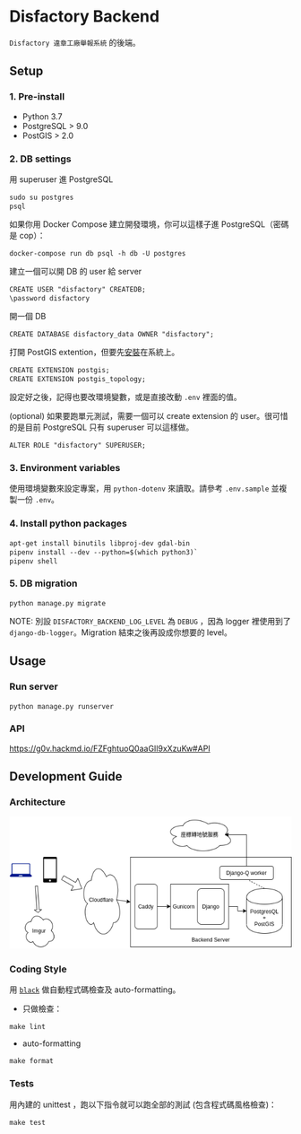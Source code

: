 # Disfactory Backend
`Disfactory 違章工廠舉報系統` 的後端。

## Setup

### 1. Pre-install
- Python 3.7
- PostgreSQL > 9.0
- PostGIS > 2.0

### 2. DB settings
用 superuser 進 PostgreSQL
```
sudo su postgres
psql
```

如果你用 Docker Compose 建立開發環境，你可以這樣子進 PostgreSQL（密碼是 cop）：
```
docker-compose run db psql -h db -U postgres
```

建立一個可以開 DB 的 user 給 server
```
CREATE USER "disfactory" CREATEDB;
\password disfactory
```

開一個 DB
```
CREATE DATABASE disfactory_data OWNER "disfactory";
```

打開 PostGIS extention，但要先[安裝](https://postgis.net/install/)在系統上。
```
CREATE EXTENSION postgis;
CREATE EXTENSION postgis_topology;
```

設定好之後，記得也要改環境變數，或是直接改動 `.env` 裡面的值。

(optional) 如果要跑單元測試，需要一個可以 create extension 的 user。很可惜的是目前 PostgreSQL 只有 superuser 可以這樣做。
```
ALTER ROLE "disfactory" SUPERUSER;
```

### 3. Environment variables
使用環境變數來設定專案，用 `python-dotenv` 來讀取。請參考 `.env.sample` 並複製一份 `.env`。

### 4. Install python packages
```
apt-get install binutils libproj-dev gdal-bin
pipenv install --dev --python=$(which python3)`
pipenv shell
```

### 5. DB migration
```
python manage.py migrate
```
NOTE: 別設 `DISFACTORY_BACKEND_LOG_LEVEL` 為 `DEBUG` ，因為 logger 裡使用到了 `django-db-logger`。Migration 結束之後再設成你想要的 level。


## Usage

### Run server
```
python manage.py runserver
```
### API
https://g0v.hackmd.io/FZFghtuoQ0aaGIl9xXzuKw#API


## Development Guide

### Architecture
![](backend.png)


### Coding Style
用 [`black`](https://github.com/psf/black) 做自動程式碼檢查及 auto-formatting。

- 只做檢查：
```
make lint
```
- auto-formatting
```
make format
```

### Tests
用內建的 unittest ，跑以下指令就可以跑全部的測試 (包含程式碼風格檢查)：
```
make test
```
